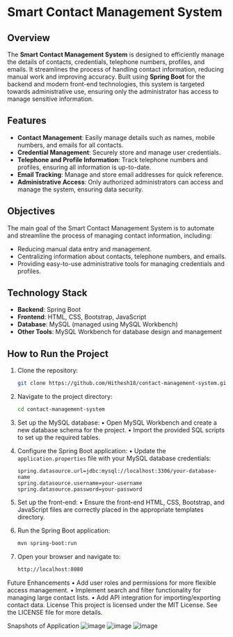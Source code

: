 # Smart Contact Management System

## Overview

The **Smart Contact Management System** is designed to efficiently manage the details of contacts, credentials, telephone numbers, profiles, and emails. It streamlines the process of handling contact information, reducing manual work and improving accuracy. Built using **Spring Boot** for the backend and modern front-end technologies, this system is targeted towards administrative use, ensuring only the administrator has access to manage sensitive information.

## Features

- **Contact Management**: Easily manage details such as names, mobile numbers, and emails for all contacts.
- **Credential Management**: Securely store and manage user credentials.
- **Telephone and Profile Information**: Track telephone numbers and profiles, ensuring all information is up-to-date.
- **Email Tracking**: Manage and store email addresses for quick reference.
- **Administrative Access**: Only authorized administrators can access and manage the system, ensuring data security.

## Objectives

The main goal of the Smart Contact Management System is to automate and streamline the process of managing contact information, including:
- Reducing manual data entry and management.
- Centralizing information about contacts, telephone numbers, and emails.
- Providing easy-to-use administrative tools for managing credentials and profiles.

## Technology Stack

- **Backend**: Spring Boot
- **Frontend**: HTML, CSS, Bootstrap, JavaScript
- **Database**: MySQL (managed using MySQL Workbench)
- **Other Tools**: MySQL Workbench for database design and management

## How to Run the Project

1. Clone the repository:
   ```bash
   git clone https://github.com/Hithesh18/contact-management-system.git
2. Navigate to the project directory:
   ```bash
   cd contact-management-system
   ```

3. Set up the MySQL database:
   • Open MySQL Workbench and create a new database schema for the project.
   • Import the provided SQL scripts to set up the required tables.

4. Configure the Spring Boot application:
   • Update the `application.properties` file with your MySQL database credentials:
     ```properties
     spring.datasource.url=jdbc:mysql://localhost:3306/your-database-name
     spring.datasource.username=your-username
     spring.datasource.password=your-password
     ```

5. Set up the front-end:
   • Ensure the front-end HTML, CSS, Bootstrap, and JavaScript files are correctly placed in the appropriate templates directory.

6. Run the Spring Boot application:
   ```bash
   mvn spring-boot:run
   ```

7. Open your browser and navigate to:
   ```bash
   http://localhost:8080
   ```
Future Enhancements
• Add user roles and permissions for more flexible access management.
• Implement search and filter functionality for managing large contact lists.
• Add API integration for importing/exporting contact data.
License
This project is licensed under the MIT License. See the LICENSE file for more details.

Snapshots of Application
![image](https://github.com/user-attachments/assets/3fec9a64-476f-497e-a6d2-767931206725)
![image](https://github.com/user-attachments/assets/39cb6a7d-cf59-45ed-b063-970a9a631f23)
![image](https://github.com/user-attachments/assets/8f03b531-f9f9-4bb0-af00-4043090831a9)





